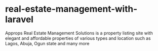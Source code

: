# real-estate-management-with-laravel
Approps Real Estate Management Solutions is a property listing site with elegant and affordable properties of various types and location such as Lagos, Abuja, Ogun state and many more

